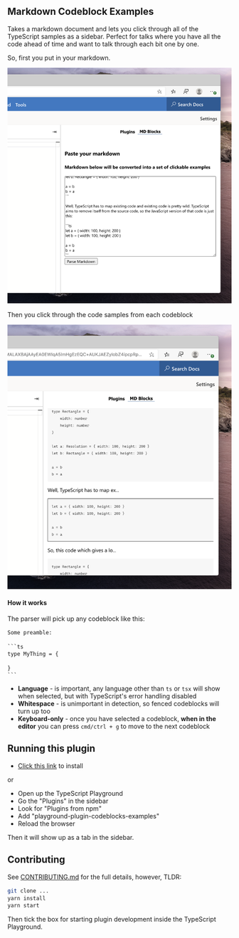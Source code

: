 ## Markdown Codeblock Examples

Takes a markdown document and lets you click through all of the TypeScript samples as a sidebar. Perfect for talks where you have all the code ahead of time and want to talk through each bit one by one.

So, first you put in your markdown.

![./screenshots/before.png](./screenshots/before.png)

Then you click through the code samples from each codeblock 

![./screenshots/after.png](./screenshots/after.png)

#### How it works

The parser will pick up any codeblock like this:

````
Some preamble:

```ts
type MyThing = {

}
```
````

- **Language** - is important, any language other than `ts` or `tsx` will show when selected, but with TypeScript's error handling disabled
- **Whitespace** - is unimportant in detection, so fenced codeblocks will turn up too
- **Keyboard-only** - once you have selected a codeblock, **when in the editor** you can press `cmd/ctrl + g` to move to the next codeblock

## Running this plugin

- [Click this link](https://www.staging-typescript.org/play?install-plugin=playground-plugin-codeblocks-examples) to install

or

- Open up the TypeScript Playground
- Go the "Plugins" in the sidebar
- Look for "Plugins from npm"
- Add "playground-plugin-codeblocks-examples"
- Reload the browser

Then it will show up as a tab in the sidebar.

## Contributing

See [CONTRIBUTING.md](./CONTRIBUTING.md) for the full details, however, TLDR:

```sh
git clone ...
yarn install
yarn start
```

Then tick the box for starting plugin development inside the TypeScript Playground.

